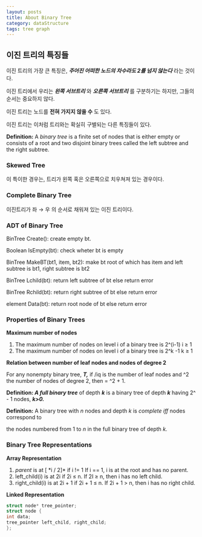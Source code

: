 ```yaml
---
layout: posts
title: About Binary Tree
category: dataStructure
tags: tree graph
---
```


## 이진 트리의 특징들

이진 트리의 가장 큰 특징은, **_주어진 어떠한 노드의 차수라도 2를 넘지 않는다_** 라는 것이다.

이진 트리에서 우리는 **_왼쪽 서브트리_** 와 **_오른쪽 서브트리_** 를 구분하기는 하지만, 그들의 순서는 중요하지 않다.

이진 트리는 노드를 **전혀 가지지 않을 수** 도 있다.

이진 트리는 이처럼 트리와는 확실히 구별되는 다른 특징들이 있다.

**Definition:** A _binary tree_ is a finite set of nodes that is either empty or consists of a root
and two disjoint binary trees called the left subtree and the right subtree.

### Skewed Tree

이 특이한 경우는, 트리가 왼쪽 혹은 오른쪽으로 치우쳐져 있는 경우이다.

### Complete Binary Tree

이진트리가 좌 → 우 의 순서로 채워져 있는 이진 트리이다.

### ADT of Binary Tree

BinTree Create(): create empty bt.

Boolean IsEmpty(bt): check wheter bt is empty

BinTree MakeBT(bt1, item, bt2): make bt root of which has item and left subtree is bt1, right subtree is bt2

BinTree Lchild(bt): return left subtree of bt else return error

BinTree Rchild(bt): return right subtree of bt else return error

element Data(bt): return root node of bt else return error

### Properties of Binary Trees

**Maximum number of nodes**

1. The maximum number of nodes on level i of a binary tree is 2^(i-1) i ≥ 1
2. The maximum number of nodes on level i of a binary tree is 2^k -1 k ≥ 1

**Relation between number of leaf nodes and nodes of degree 2**

For any nonempty binary tree, **_T,_** if /iq is the number of leaf nodes and ^2 the number of nodes of
degree 2, then = ^2 + 1.

**Definition: _A full binary tree_** of depth **_k_** is a binary tree of depth **_k_** having 2^ - 1 nodes,
**_k>0._**

**Definition:** A binary tree with _n_ nodes and depth _k_ is _complete iff_ nodes correspond to

the nodes numbered from 1 to _n_ in the full binary tree of depth _k._

### Binary Tree Representations

**Array Representation**

1. _parent_ is at [ *i / 2]\* if i != 1 If i == 1, i is at the root and has no parent.
2. left_child(i) is at 2i if 2i ≤ n. If 2I ≥ n, then i has no left child.
3. right_child(i) is at 2i + 1 if 2i + 1 ≤ n. If 2i + 1 > n, then i has no right child.

**Linked Representation**

```cpp
struct node* tree_pointer;
struct node {
int data;
tree_pointer left_child, right_child;
};
```
